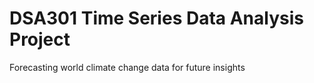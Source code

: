 # DSA301 Time Series Data Analysis Project
Forecasting world climate change data for future insights
